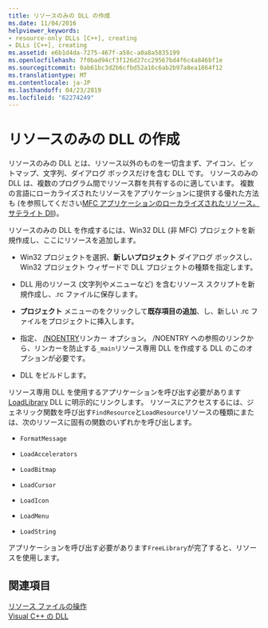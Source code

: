 ```yaml
---
title: リソースのみの DLL の作成
ms.date: 11/04/2016
helpviewer_keywords:
- resource-only DLLs [C++], creating
- DLLs [C++], creating
ms.assetid: e6b1d4da-7275-467f-a58c-a0a8a5835199
ms.openlocfilehash: 7f0bad94cf3f126d27cc29567bd4f6c4a846bf1e
ms.sourcegitcommit: 0ab61bc3d2b6cfbd52a16c6ab2b97a8ea1864f12
ms.translationtype: MT
ms.contentlocale: ja-JP
ms.lasthandoff: 04/23/2019
ms.locfileid: "62274249"
---
```

# <a name="creating-a-resource-only-dll"></a>リソースのみの DLL の作成

リソースのみの DLL とは、リソース以外のものを一切含まず、アイコン、ビットマップ、文字列、ダイアログ ボックスだけを含む DLL です。 リソースのみの DLL は、複数のプログラム間でリソース群を共有するのに適しています。 複数の言語にローカライズされたリソースをアプリケーションに提供する優れた方法も (を参照してください[MFC アプリケーションのローカライズされたリソース。サテライト Dll](localized-resources-in-mfc-applications-satellite-dlls.md))。

リソースのみの DLL を作成するには、Win32 DLL (非 MFC) プロジェクトを新規作成し、ここにリソースを追加します。

- Win32 プロジェクトを選択、**新しいプロジェクト** ダイアログ ボックスし、Win32 プロジェクト ウィザードで DLL プロジェクトの種類を指定します。

- DLL 用のリソース (文字列やメニューなど) を含むリソース スクリプトを新規作成し、.rc ファイルに保存します。

- **プロジェクト** メニューのをクリックして**既存項目の追加**、し、新しい .rc ファイルをプロジェクトに挿入します。

- 指定、 [/NOENTRY](reference/noentry-no-entry-point.md)リンカー オプション。 /NOENTRY への参照のリンクから、リンカーを防止する`_main`リソース専用 DLL を作成する DLL のこのオプションが必要です。

- DLL をビルドします。

リソース専用 DLL を使用するアプリケーションを呼び出す必要があります[LoadLibrary](loadlibrary-and-afxloadlibrary.md) DLL に明示的にリンクします。 リソースにアクセスするには、ジェネリック関数を呼び出す`FindResource`と`LoadResource`リソースの種類にまたは、次のリソースに固有の関数のいずれかを呼び出します。

- `FormatMessage`

- `LoadAccelerators`

- `LoadBitmap`

- `LoadCursor`

- `LoadIcon`

- `LoadMenu`

- `LoadString`

アプリケーションを呼び出す必要があります`FreeLibrary`が完了すると、リソースを使用します。

## <a name="see-also"></a>関連項目

[リソース ファイルの操作](../windows/working-with-resource-files.md)<br/>
[Visual C++ の DLL](dlls-in-visual-cpp.md)
